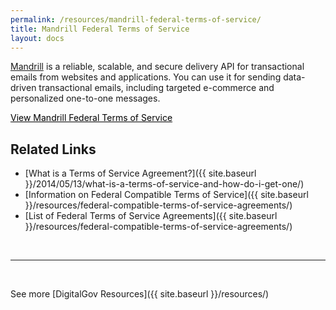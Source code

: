```yaml
---
permalink: /resources/mandrill-federal-terms-of-service/
title: Mandrill Federal Terms of Service
layout: docs
---
```


[Mandrill](http://mandrill.com/) is a reliable, scalable, and secure delivery API for transactional emails from websites and applications. You can use it for sending data-driven transactional emails, including targeted e-commerce and personalized one-to-one messages.

<a class="button" style="color: #000000" href="http://mandrill.com/amended-government-terms/">View Mandrill Federal Terms of Service</a>

## Related Links

  * [What is a Terms of Service Agreement?]({{ site.baseurl }}/2014/05/13/what-is-a-terms-of-service-and-how-do-i-get-one/)
  * [Information on Federal Compatible Terms of Service]({{ site.baseurl }}/resources/federal-compatible-terms-of-service-agreements/)
  * [List of Federal Terms of Service Agreements]({{ site.baseurl }}/resources/federal-compatible-terms-of-service-agreements/)

&nbsp;

* * *

&nbsp;

See more [DigitalGov Resources]({{ site.baseurl }}/resources/)